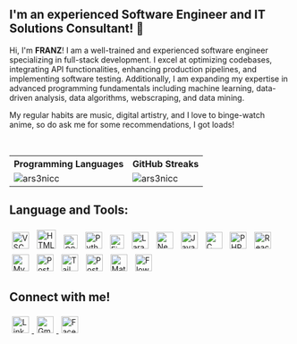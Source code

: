 ## I'm an experienced Software Engineer and IT Solutions Consultant! 👋

Hi, I'm **FRANZ**! I am a well-trained and experienced software engineer specializing in full-stack development. I excel at optimizing codebases, integrating API functionalities, enhancing production pipelines, and implementing software testing. Additionally, I am expanding my expertise in advanced programming fundamentals including machine learning, data-driven analysis, data algorithms, webscraping, and data mining.

My regular habits are music, digital artistry, and I love to binge-watch anime, so do ask me for some recommendations, I got loads!

<br/>

<table align="center">
    <tr>
        <th>Programming Languages</th>
        <th>GitHub Streaks</th>
    </tr>
    <tr>
        <td>
            <img align="left" src="https://github-readme-stats.vercel.app/api/top-langs?username=ars3nicc&theme=omni&show_icons=true&locale=en&layout=compact" alt="ars3nicc"/>
        </td>
        <td>
            <img align="center" src="https://github-readme-streak-stats.herokuapp.com/?user=ars3nicc&theme=omni" alt="ars3nicc" />
        </td>
    </tr>
</table>

## Language and Tools:

<p align="">
    <img src="https://code.visualstudio.com/assets/images/code-stable.png" alt="VSCode logo" width="30" style="margin: 5px;"/>
    <img src="https://upload.wikimedia.org/wikipedia/commons/thumb/6/61/HTML5_logo_and_wordmark.svg/1024px-HTML5_logo_and_wordmark.svg.png" alt="HTML logo" width="34" style="margin: 5px;"/>
    <img src="https://upload.wikimedia.org/wikipedia/commons/thumb/d/d5/CSS3_logo_and_wordmark.svg/1452px-CSS3_logo_and_wordmark.svg.png" alt="CSS logo" width="25" style="margin: 5px;"/>
    <img src="https://upload.wikimedia.org/wikipedia/commons/thumb/c/c3/Python-logo-notext.svg/1869px-Python-logo-notext.svg.png" alt="Python logo" width="30" style="margin: 5px;"/>
    <img src="https://upload.wikimedia.org/wikipedia/commons/thumb/3/33/Figma-logo.svg/1667px-Figma-logo.svg.png" alt="Figma logo" width="25" style="margin: 5px;"/>
    <img src="https://upload.wikimedia.org/wikipedia/commons/thumb/9/9a/Laravel.svg/1200px-Laravel.svg.png" alt="Laravel logo" width="30" style="margin: 5px;"/>
    <img src="https://static-00.iconduck.com/assets.00/nextjs-icon-512x512-y563b8iq.png" alt="Next.js logo" width="30" style="margin: 5px;"/>
    <img src="https://upload.wikimedia.org/wikipedia/commons/6/6a/JavaScript-logo.png" alt="JavaScript logo" width="30" style="margin: 5px;"/>
    <img src="https://upload.wikimedia.org/wikipedia/commons/1/18/C_Programming_Language.svg" alt="C logo" width="30" style="margin: 5px;"/>
    <img src="https://upload.wikimedia.org/wikipedia/commons/thumb/2/27/PHP-logo.svg/2560px-PHP-logo.svg.png" alt="PHP logo" width="30" style="margin: 5px;"/>
    <img src="https://upload.wikimedia.org/wikipedia/commons/a/a7/React-icon.svg" alt="React logo" width="30" style="margin: 5px;"/>
    <img src="https://upload.wikimedia.org/wikipedia/labs/8/8e/Mysql_logo.png" alt="MySQL logo" width="30" style="margin: 5px;"/>
    <img src="https://upload.wikimedia.org/wikipedia/commons/thumb/2/29/Postgresql_elephant.svg/993px-Postgresql_elephant.svg.png" alt="PostgreSQL logo" width="30" style="margin: 5px;"/>
    <img src="https://upload.wikimedia.org/wikipedia/commons/thumb/d/d5/Tailwind_CSS_Logo.svg/320px-Tailwind_CSS_Logo.svg.png" alt="TailwindCSS logo" width="30" style="margin: 5px;"/>
    <img src="https://seeklogo.com/images/P/postman-logo-0087CA0D15-seeklogo.com.png" alt="Postman logo" width="30" style="margin: 5px;"/>
    <img src="https://static-00.iconduck.com/assets.00/material-ui-icon-2048x1626-on580ia9.png" alt="Material-UI logo" width="30" style="margin: 5px;"/>
    <img src="https://flowbite.s3.amazonaws.com/brand/logo-dark/mark/flowbite-logo.png" alt="Flowbite logo" width="30" style="margin: 5px;"/>
</p>

## Connect with me!

<p align="">
    <a href="https://www.linkedin.com/in/franz-ronin-manrique-4b7612242/" target="_blank">
        <img src="https://upload.wikimedia.org/wikipedia/commons/thumb/8/81/LinkedIn_icon.svg/2048px-LinkedIn_icon.svg.png" alt="LinkedIn logo" width="30" style="margin: 5px;"/>
    </a>
    <a href="mailto:franzmanrique2121@gmail.com" target="_blank">
        <img src="https://upload.wikimedia.org/wikipedia/commons/thumb/7/7e/Gmail_icon_%282020%29.svg/2560px-Gmail_icon_%282020%29.svg.png" alt="Gmail logo" width="30" style="margin: 5px;"/>
    </a>
    <a href="https://www.facebook.com/parizz.franz/" target="_blank">
        <img src="https://upload.wikimedia.org/wikipedia/commons/5/51/Facebook_f_logo_%282019%29.svg" alt="Facebook logo" width="30" style="margin: 5px;"/>
    </a>
</p>
